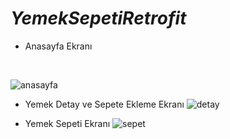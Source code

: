 # **_YemekSepetiRetrofit_**

- Anasayfa Ekranı

<br />

![anasayfa](https://user-images.githubusercontent.com/57559558/169810677-eebffabd-0394-4520-a387-3a0486a9f9c3.png)

- Yemek Detay ve Sepete Ekleme Ekranı
![detay](https://user-images.githubusercontent.com/57559558/169810696-ddad2ce6-168c-4a33-99ce-68380f06d963.png)

- Yemek Sepeti Ekranı
![sepet](https://user-images.githubusercontent.com/57559558/169810704-3faad8d3-2225-414b-b235-0b8ed46be22d.png)
